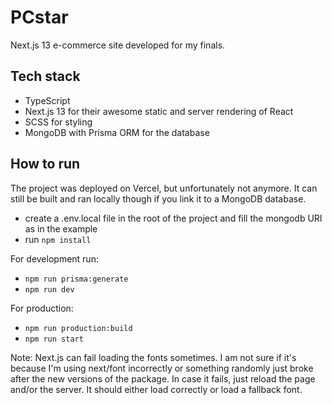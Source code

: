 # PCstar

Next.js 13 e-commerce site developed for my finals.  

## Tech stack
- TypeScript
- Next.js 13 for their awesome static and server rendering of React
- SCSS for styling
- MongoDB with Prisma ORM for the database

## How to run
The project was deployed on Vercel, but unfortunately not anymore.
It can still be built and ran locally though if you link it to a MongoDB database. 

- create a .env.local file in the root of the project and fill the mongodb URI as in the example
- run `npm install`

For development run:  
- `npm run prisma:generate`  
- `npm run dev`

For production:  
- `npm run production:build`
- `npm run start`

Note: Next.js can fail loading the fonts sometimes. I am not sure if it's because I'm using next/font incorrectly or something randomly just broke after the new versions of the package. In case it fails, just reload the page and/or the server. It should either load correctly or load a fallback font.
